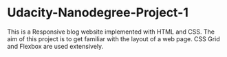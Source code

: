# Udacity-Nanodegree-Project-1

This is a Responsive blog website implemented with HTML and CSS. 
The aim of this project is to get familiar with the layout of 
a web page. CSS Grid and Flexbox are used extensively.

